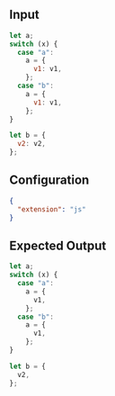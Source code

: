 ## Input

```javascript input
let a;
switch (x) {
  case "a":
    a = {
      v1: v1,
    };
  case "b":
    a = {
      v1: v1,
    };
}

let b = {
  v2: v2,
};
```

## Configuration

```json configuration
{
  "extension": "js"
}
```

## Expected Output

```javascript expected output
let a;
switch (x) {
  case "a":
    a = {
      v1,
    };
  case "b":
    a = {
      v1,
    };
}

let b = {
  v2,
};
```
